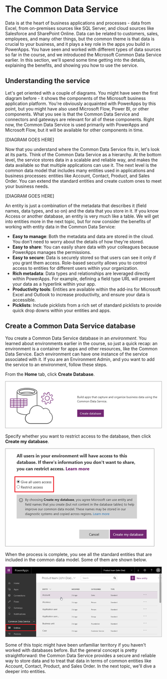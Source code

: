 <properties
   pageTitle="The Common Data Service | Microsoft PowerApps"
   description="Understand this powerful way to store and model data"
   services=""
   suite="powerapps"
   documentationCenter="na"
   authors="mgblythe"
   manager="anneta"
   editor=""
   tags=""
   featuredVideoId="os33pHQ9jSU"
   courseDuration="5m"/>

<tags
   ms.service="powerapps"
   ms.devlang="na"
   ms.topic="get-started-article"
   ms.tgt_pltfrm="na"
   ms.workload="na"
   ms.date="12/09/2016"
   ms.author="mblythe"/>

# The Common Data Service
Data is at the heart of business applications and processes - data from Excel, from on-premises sources like SQL Server, and cloud sources like Salesforce and SharePoint Online. Data can be related to customers, sales, employees, and many other things, but the common theme is that data is crucial to your business, and it plays a key role in the apps you build in PowerApps. You have seen and worked with different types of data sources so far in the course, and we introduced the Microsoft Common Data Service earlier. In this section, we'll spend some time getting into the details, explaining the benefits, and showing you how to use the service.


## Understanding the service
Let's get oriented with a couple of diagrams. You might have seen the first diagram before - it shows the components of the Microsoft business application platform. You're obviously acquainted with PowerApps by this point, but you might have also used Microsoft Flow, Power BI, or other components. What you see is that the Common Data Service and connectors and gateways are relevant for all of these components. Right now, the Common Data Service is used primarily with PowerApps and Microsoft Flow, but it will be available for other components in time.

[DIAGRAM GOES HERE]

Now that you understand where the Common Data Service fits in, let's look at its parts. Think of the Common Data Service as a hierarchy. At the bottom level, the service stores data in a scalable and reliable way, and makes the data available so that multiple applications can use it. The next level is the common data model that includes many entities used in applications and business processes: entities like Account, Contact, Product, and Sales Order. You can extend the standard entities and create custom ones to meet your business needs.

[DIAGRAM GOES HERE]

An entity is just a combination of the metadata that describes it (field names, data types, and so on) and the data that you store in it. If you know Access or another database, an entity is very much like a table. We will get into entities more in the next topic, but for now consider the benefits of working with entity data in the Common Data Service:

- **Easy to manage**: Both the metadata and data are stored in the cloud. You don't need to worry about the details of how they're stored.
- **Easy to share**: You can easily share data with your colleagues because PowerApps manages the permissions.
- **Easy to secure**: Data is securely stored so that users can see it only if you grant them access. Role-based security allows you to control access to entities for different users within your organization.
- **Rich metadata**: Data types and relationships are leveraged directly within PowerApps. For example, defining a field type URL will present your data as a hyperlink within your app.
- **Productivity tools**: Entities are available within the add-ins for Microsoft Excel and Outlook to increase productivity, and ensure your data is accessible.
- **Picklists**: Include picklists from a rich set of standard picklists to provide quick drop downs within your entities and apps.


## Create a Common Data Service database
You create a Common Data Service database in an _environment_. You learned about environments earlier in the course, so just a quick recap: an environment is a container for apps and other resources, like the Common Data Service. Each environment can have one instance of the service associated with it. If you are an Environment Admin, and you want to add the service to an environment, follow these steps.

From the **Home** tab, click **Create Database**.

![Common Data Service create database](./media/learning-common-data-service/create-database.png)

Specify whether you want to restrict access to the database, then click **Create my database**.

![Common Data Service specify access](./media/learning-common-data-service/specify-access.png)

When the process is complete, you see all the standard entities that are included in the common data model. Some of them are shown below.

![Common Data Service standard entities](./media/learning-common-data-service/standard-entities.png)

Some of this topic might have been unfamiliar territory if you haven't worked with databases before. But the general concept is pretty straightforward: the Common Data Service provides a secure and reliable way to store data and to treat that data in terms of common entities like Account, Contact, Product, and Sales Order. In the next topic, we'll dive a deeper into entities.